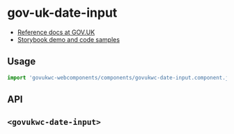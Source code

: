 # gov-uk-date-input

- [Reference docs at GOV.UK](https://design-system.service.gov.uk/components/date-input/)
- [Storybook demo and code samples](http://tgreyuk.github.io/govuk-webcomponents/storybook/?path=/story/date-input/)

## Usage

```javascript
import 'govukwc-webcomponents/components/govukwc-date-input.component.js';
```

## API

## `<govukwc-date-input>`

